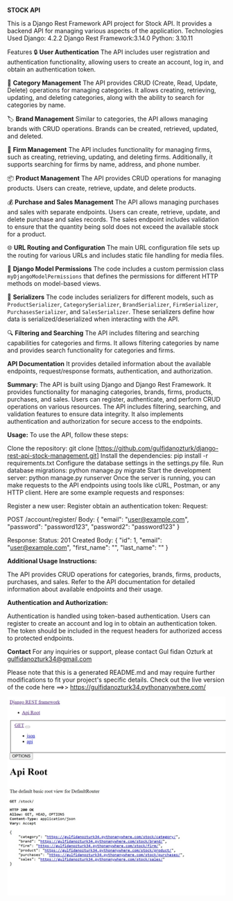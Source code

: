 **STOCK API**

This is a Django Rest Framework API project for Stock API. It provides a backend API for managing various aspects of the application.
Technologies Used
Django: 4.2.2
Django Rest Framework:3.14.0
Python: 3.10.11

Features
🔒 **User Authentication**
 The API includes user registration and authentication functionality, allowing users to create an account, log in, and obtain an authentication token.

📂 **Category Management**
The API provides CRUD (Create, Read, Update, Delete) operations for managing categories. It allows creating, retrieving, updating, and deleting categories, along with the ability to search for categories by name.

🏷️ **Brand Management**
Similar to categories, the API allows managing brands with CRUD operations. Brands can be created, retrieved, updated, and deleted.

🏢 **Firm Management**
The API includes functionality for managing firms, such as creating, retrieving, updating, and deleting firms. Additionally, it supports searching for firms by name, address, and phone number.

📦 **Product Management**
The API provides CRUD operations for managing products. Users can create, retrieve, update, and delete products.

💰 **Purchase and Sales Management**
The API allows managing purchases and sales with separate endpoints. Users can create, retrieve, update, and delete purchase and sales records. The sales endpoint includes validation to ensure that the quantity being sold does not exceed the available stock for a product.

🌐 **URL Routing and Configuration**
The main URL configuration file sets up the routing for various URLs and includes static file handling for media files.

🔐 **Django Model Permissions**
The code includes a custom permission class `myDjangoModelPermissions` that defines the permissions for different HTTP methods on model-based views.

📝 **Serializers**
The code includes serializers for different models, such as `ProductSerializer`, `CategorySerializer`, `BrandSerializer`, `FirmSerializer`, `PurchasesSerializer`, and `SalesSerializer`. These serializers define how data is serialized/deserialized when interacting with the API.

🔍 **Filtering and Searching**
The API includes filtering and searching capabilities for categories and firms. It allows filtering categories by name and provides search functionality for categories and firms.

**API Documentation**
It provides detailed information about the available endpoints, request/response formats, authentication, and authorization.

**Summary:**
The API is built using Django and Django Rest Framework. It provides functionality for managing categories, brands, firms, products, purchases, and sales. Users can register, authenticate, and perform CRUD operations on various resources. The API includes filtering, searching, and validation features to ensure data integrity. It also implements authentication and authorization for secure access to the endpoints.

**Usage:**
To use the API, follow these steps:

Clone the repository: git clone [https://github.com/gulfidanozturk/django-rest-api-stock-management.git]
Install the dependencies: pip install -r requirements.txt
Configure the database settings in the settings.py file.
Run database migrations: python manage.py migrate
Start the development server: python manage.py runserver
Once the server is running, you can make requests to the API endpoints using tools like cURL, Postman, or any HTTP client. Here are some example requests and responses:

Register a new user:
Register obtain an authentication token:
Request:

POST /account/register/
Body: { "email": "user@example.com", "password": "password123", "password2": "password123" }

Response:
Status: 201 Created
Body: { "id": 1, "email": "user@example.com", "first_name": "", "last_name": "" }

**Additional Usage Instructions:**

The API provides CRUD operations for categories, brands, firms, products, purchases, and sales. Refer to the API documentation for detailed information about available endpoints and their usage.

**Authentication and Authorization:**

Authentication is handled using token-based authentication. Users can register to create an account and log in to obtain an authentication token. The token should be included in the request headers for authorized access to protected endpoints.

**Contact**
For any inquiries or support, please contact Gul fidan Ozturk  at gulfidanozturk34@gmail.com

Please note that this is a generated README.md and may require further modifications to fit your project's specific details.
Check out the live version of the code here  ==>>    https://gulfidanozturk34.pythonanywhere.com/

![APIroot](/preview/apiroot.jpg?raw=true "API root")


